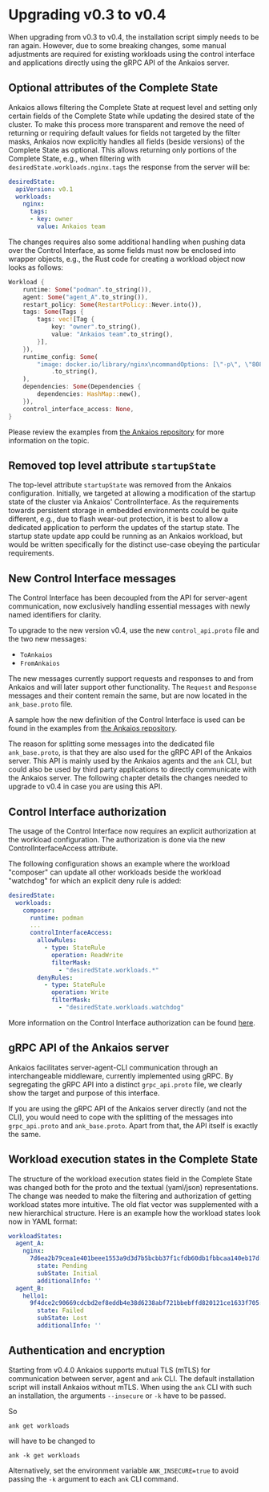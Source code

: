 # Upgrading v0.3 to v0.4

When upgrading from v0.3 to v0.4, the installation script simply needs to be ran again. However, due to some breaking changes, some manual adjustments are required for existing workloads using the control interface and applications directly using the gRPC API of the Ankaios server.

## Optional attributes of the Complete State

Ankaios allows filtering the Complete State at request level and setting only certain fields of the Complete State while updating the desired state of the cluster. To make this process more transparent and remove the need of returning or requiring default values for fields not targeted by the filter masks, Ankaios now explicitly handles all fields (beside versions) of the Complete State as optional. This allows returning only portions of the Complete State, e.g., when filtering with `desiredState.workloads.nginx.tags` the response from the server will be:

```yaml
desiredState:
  apiVersion: v0.1
  workloads:
    nginx:
      tags:
      - key: owner
        value: Ankaios team
```

The changes requires also some additional handling when pushing data over the Control Interface, as some fields must now be enclosed into wrapper objects, e.g., the Rust code for creating a workload object now looks as follows:

```rust
Workload {
    runtime: Some("podman".to_string()),
    agent: Some("agent_A".to_string()),
    restart_policy: Some(RestartPolicy::Never.into()),
    tags: Some(Tags {
        tags: vec![Tag {
            key: "owner".to_string(),
            value: "Ankaios team".to_string(),
        }],
    }),
    runtime_config: Some(
        "image: docker.io/library/nginx\ncommandOptions: [\"-p\", \"8080:80\"]"
            .to_string(),
    ),
    dependencies: Some(Dependencies {
        dependencies: HashMap::new(),
    }),
    control_interface_access: None,
}
```

Please review the examples from [the Ankaios repository](https://github.com/eclipse-ankaios/ankaios) for more information on the topic.

## Removed top level attribute `startupState`

The top-level attribute `startupState` was removed from the Ankaios configuration. Initially, we targeted at allowing a modification of the startup state of the cluster via Ankaios' ControlInterface.
As the requirements towards persistent storage in embedded environments could be quite different, e.g., due to flash wear-out protection, it is best to allow a dedicated application to perform the updates of the startup state.
The startup state update app could be running as an Ankaios workload, but would be written specifically for the distinct use-case obeying the particular requirements.

## New Control Interface messages

The Control Interface has been decoupled from the API for server-agent communication, now exclusively handling essential messages with newly named identifiers for clarity.

To upgrade to the new version v0.4, use the new `control_api.proto` file and the two new messages:

* `ToAnkaios`
* `FromAnkaios`

The new messages currently support requests and responses to and from Ankaios and will later support other functionality. The `Request` and `Response` messages and their content remain the same, but are now located in the `ank_base.proto` file.

A sample how the new definition of the Control Interface is used can be found in the examples from [the Ankaios repository](https://github.com/eclipse-ankaios/ankaios).

The reason for splitting some messages into the dedicated file `ank_base.proto`, is that they are also used for the gRPC API of the Ankaios server. This API is mainly used by the Ankaios agents and the `ank` CLI, but could also be used by third party applications to directly communicate with the Ankaios server. The following chapter details the changes needed to upgrade to v0.4 in case you are using this API.

## Control Interface authorization

The usage of the Control Interface now requires an explicit authorization at the workload configuration. The authorization is done via the new ControlInterfaceAccess attribute.

The following configuration shows an example where the workload "composer" can update all other workloads beside the workload "watchdog" for which an explicit deny rule is added:

```yaml
desiredState:
  workloads:
    composer:
      runtime: podman
      ...
      controlInterfaceAccess:
        allowRules:
          - type: StateRule
            operation: ReadWrite
            filterMask:
              - "desiredState.workloads.*"
        denyRules:
          - type: StateRule
            operation: Write
            filterMask:
              - "desiredState.workloads.watchdog"

```

More information on the Control Interface authorization can be found [here](../../reference/control-interface.md#authorization).

## gRPC API of the Ankaios server

Ankaios facilitates server-agent-CLI communication through an interchangeable middleware, currently implemented using gRPC. By segregating the gRPC API into a distinct `grpc_api.proto` file, we clearly show the target and purpose of this interface.

If you are using the gRPC API of the Ankaios server directly (and not the CLI), you would need to cope with the splitting of the messages into `grpc_api.proto` and `ank_base.proto`. Apart from that, the API itself is exactly the same.

## Workload execution states in the Complete State

The structure of the workload execution states field in the Complete State was changed both for the proto and the textual (yaml/json) representations. The change was needed to make the filtering and authorization of getting workload states more intuitive. The old flat vector was supplemented with a new hierarchical structure. Here is an example how the workload states look now in YAML format:

```yaml
workloadStates:
  agent_A:
    nginx:
      7d6ea2b79cea1e401beee1553a9d3d7b5bcbb37f1cfdb60db1fbbcaa140eb17d:
        state: Pending
        subState: Initial
        additionalInfo: ''
  agent_B:
    hello1:
      9f4dce2c90669cdcbd2ef8eddb4e38d6238abf721bbebffd820121ce1633f705:
        state: Failed
        subState: Lost
        additionalInfo: ''
```

## Authentication and encryption

Starting from v0.4.0 Ankaios supports mutual TLS (mTLS) for communication between server, agent and `ank` CLI.
The default installation script will install Ankaios without mTLS.
When using the `ank` CLI with such an installation, the arguments `--insecure` or `-k` have to be passed.

So

```shell
ank get workloads
```

will have to be changed to

```shell
ank -k get workloads
```

Alternatively, set the environment variable `ANK_INSECURE=true` to avoid passing the `-k` argument to each `ank` CLI command.
